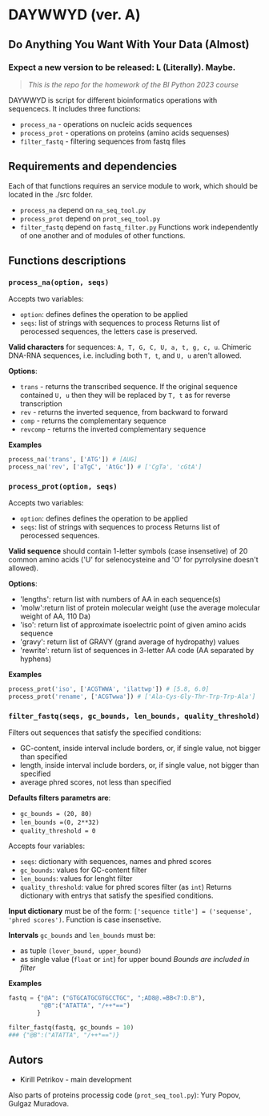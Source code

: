 # DAYWWYD (ver. A)
## Do Anything You Want With Your Data (Almost)
### Expect a new version to be released: L (Literally). Maybe.
> *This is the repo for the homework of the BI Python 2023 course*

DAYWWYD is script for different bioinformatics operations with sequencecs.
It includes three functions:
- `process_na` - operations on nucleic acids sequences
- `process_prot` - operations on proteins (amino acids sequenses)
- `filter_fastq` - filtering sequences from fastq files

## Requirements and dependencies

Each of that functions requires an service module to work, which should be located in the ./src folder.
- `process_na` depend on `na_seq_tool.py`
- `process_prot` depend on `prot_seq_tool.py`
- `filter_fastq` depend on `fastq_filter.py`
Functions work independently of one another and of modules of other functions.

## Functions descriptions
### `process_na(option, seqs)`

Accepts two variables:
- `option`: defines defines the operation to be applied
- `seqs`: list of strings with sequences to process
Returns list of perocessed sequences, the letters case is preserved.

**Valid characters** for sequences: `A, T, G, C, U, a, t, g, c, u`. Chimeric DNA-RNA sequences, i.e. including both `T, t`, and `U, u` aren't allowed.

**Options**:
- `trans` - returns the transcribed sequence. If the original sequence contained `U, u` then they will be replaced by `T, t` as for reverse transcription
- `rev` - returns the inverted sequence, from backward to forward
- `comp` - returns the complementary sequence
- `revcomp` - returns the inverted complementary sequence

**Examples**
```python
process_na('trans', ['ATG']) # [AUG]
process_na('rev', ['aTgC', 'AtGc']) # ['CgTa', 'cGtA']
```

### `process_prot(option, seqs)`
Accepts two variables:
- `option`: defines defines the operation to be applied
- `seqs`: list of strings with sequences to process
Returns list of perocessed sequences.

**Valid sequence** should contain 1-letter symbols (case insensetive) of 20 common amino acids ('U' for selenocysteine and 'O' for pyrrolysine doesn't allowed).

**Options**:
- 'lengths': return list with numbers of AA in each sequence(s)
- 'molw':return list of protein molecular weight (use the average molecular weight of AA, 110 Da)
- 'iso': return list of approximate isoelectric point of given amino acids sequence
- 'gravy': return list of GRAVY (grand average of hydropathy) values
- 'rewrite': return list of sequences in 3-letter AA code (AA separated by hyphens)

**Examples**
```python
process_prot('iso', ['ACGTWWA', 'ilattwp']) # [5.8, 6.0]
process_prot('rename', ['ACGTwwa']) # ['Ala-Cys-Gly-Thr-Trp-Trp-Ala']
```

### `filter_fastq(seqs, gc_bounds, len_bounds, quality_threshold)`
Filters out sequences that satisfy the specified conditions:
- GC-content, inside interval include borders, or, if single value, not bigger than specified
- length, inside interval include borders, or, if single value, not bigger than specified
- average phred scores, not less than specified

**Defaults filters parametrs are**:
- `gc_bounds = (20, 80)`
- `len_bounds =(0, 2**32)`
- `quality_threshold = 0`

Accepts four variables:
- `seqs`: dictionary with sequences, names and phred scores
- `gc_bounds`: values for GC-content filter
- `len_bounds`: values for lenght filter
- `quality_threshold`: value for phred scores filter (as `int`)
Returns dictionary with entrys that satisfy the spesified conditions.

**Input dictionary** must be of the form: `['sequence title'] = ('sequense', 'phred scores')`.
Function is case insensetive.

**Intervals** `gc_bounds` and `len_bounds` must be:
- as tuple `(lover_bound, upper_bound)`
- as single value (`float` or `int`) for upper bound
*Bounds are included in filter*

**Examples**

```python
fastq = {"@A": ("GTGCATGCGTGCCTGC", ";AD8@.=BB<7:D.B"),
         "@B":("ATATTA", "/++*==")
        }

filter_fastq(fastq, gc_bounds = 10)
### {"@B":("ATATTA", "/++*==")}
```

## Autors
- Kirill Petrikov - main development

Also parts of proteins processig code (`prot_seq_tool.py`): Yury Popov, Gulgaz Muradova.





    
